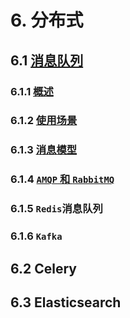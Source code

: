 # 6. 分布式

## 6.1 [消息队列](消息队列.md)

### 6.1.1 [概述](消息队列.md#611-概述)

### 6.1.2 [使用场景](消息队列.md#612-使用场景)

### 6.1.3 [消息模型](消息队列.md#613-消息模型)

### 6.1.4 [`AMQP` 和 `RabbitMQ`](消息队列.md#614-AMQP和RabbitMQ)

### 6.1.5 `Redis`消息队列

### 6.1.6 `Kafka`

## 6.2 Celery

## 6.3 Elasticsearch